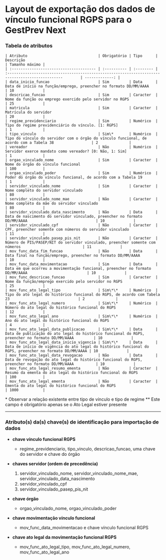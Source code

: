# Layout de exportação dos dados de vínculo funcional RGPS para o GestPrev Next

### Tabela de atributos

    | Atributo                                | Obrigatório | Tipo      | Descrição                                                                                               | Tamanho máximo |
    | :-------------------------------------- | :---------- | :-------- | :-----------------------------------------------------------------------------------------------        | -------------: |
    | data_inicio_funcao                      | Sim         | Data      | Data de início na função/emprego, preencher no formato DD/MM/AAAA                                       | 10             |
    | descricao_funcao                        | Sim         | Caracter  | Nome da função ou emprego exercido pelo servidor no RGPS                                                | 25             |
    | matricula                               | Sim         | Caracter  | Matrícula do servidor                                                                                   | 20             |
    | regime_previdenciario                   | Sim         | Numérico  | Tipo do regime previdenciário do vínculo. [1: RGPS]                                                     | 1              |
    | tipo_vinculo                            | Sim\*       | Numérico  | Tipo do vínculo do servidor com o órgão do vínculo funcional, de acordo com a Tabela 38                 | 2              |
    | vereador                                | Não         | Numérico  | Servidor exerce mandato como vereador? [0: Não, 1: Sim]                                                 | 1              |
    | orgao_vinculado_nome                    | Sim         | Caracter  | Nome do órgão do vínculo funcional                                                                      | 100            |
    | orgao_vinculado_poder                   | Sim         | Numérico  | Poder do órgão do vínculo funcional, de acordo com a Tabela 19                                          | 1              |
    | servidor_vinculado_nome                 | Sim         | Caracter  | Nome completo do servidor vinculado                                                                     | 80             |
    | servidor_vinculado_nome_mae             | Não         | Caracter  | Nome completo da mãe do servidor vinculado                                                              | 80             |
    | servidor_vinculado_data_nascimento      | Não         | Data      | Data de nascimento do servidor vinculado, preencher no formato DD/MM/AAAA                               | 10             |
    | servidor_vinculado_cpf                  | Não         | Caracter  | CPF, preencher somente com números do servidor vinculado                                                | 11             |
    | servidor_vinculado_pasep_pis_nit        | Não         | Caracter  | Número de PIS/PASEP/NIT do servidor vinculado, preencher somente com números                            | 11             |
    | mov_func_data_fim_funcao                | Não         | Data      | Data final na função/emprego, preencher no formato DD/MM/AAAA                                           | 10             |
    | mov_func_data_movimentacao              | Sim         | Data      | Data em que ocorreu a movimentação funcional, preencher no formato DD/MM/AAAA                           | 10             |
    | mov_func_descricao_funcao               | Sim         | Caracter  | Nome da função/emprego exercido pelo servidor no RGPS                                                   | 25             |
    | mov_func_ato_legal_tipo                 | Sim\*\*     | Numérico  | Tipo do ato legal do histórico funcional do RGPS, de acordo com Tabela 23                               | 2              |
    | mov_func_ato_legal_numero               | Sim\*\*     | Numérico  | Número do ato legal do histórico funcional do RGPS                                                      | 12             |
    | mov_func_ato_legal_ano                  | Sim\*\*     | Numérico  | Ano do ato legal do histórico funcional do RGPS                                                         | 4              |
    | mov_func_ato_legal_data_publicacao      | Sim\*\*     | Data      | Data de publicação do ato legal do histórico funcional do RGPS, preencher no formato DD/MM/AAAA         | 10             |
    | mov_func_ato_legal_data_inicio_vigencia | Sim\*\*     | Data      | Data de início de vigência do ato legal do histórico funcional do RGPS, preencher no formato DD/MM/AAAA | 10             |
    | mov_func_ato_legal_data_revogacao       | Não         | Data      | Data de revogação do ato legal do histórico funcional do RGPS, preencher no formato DD/MM/AAAA          | 10             |
    | mov_func_ato_legal_resumo_ementa        | Não         | Caracter  | Resumo da ementa do ato legal do histórico funcional do RGPS                                            | 100            |
    | mov_func_ato_legal_ementa               | Não         | Caracter  | Ementa do ato legal do histórico funcional do RGPS                                                      | 1000           |

\* Observar a relação existente entre tipo de vínculo e tipo de regime
\*\* Este campo é obrigatório apenas se o Ato Legal estiver presente

---

### Atributo(s) da(s) chave(s) de identificação para importação de dados

* **chave vínculo funcional RGPS**
    * regime_previdenciario, tipo_vinculo, descricao_funcao, uma chave do servidor e chave do órgão

* **chaves servidor (ordem de precedência)**
    1. servidor_vinculado_nome, servidor_vinculado_nome_mae, servidor_vinculado_data_nascimento
    2. servidor_vinculado_cpf
    3. servidor_vinculado_pasep_pis_nit

* **chave órgão**
    * orgao_vinculado_nome, orgao_vinculado_poder

* **chave movimentação vínculo funcional**
    * mov_func_data_movimentacao e chave vínculo funcional RGPS

* **chave ato legal da movimentação funcional RGPS**
    * mov_func_ato_legal_tipo, mov_func_ato_legal_numero, mov_func_ato_legal_ano
